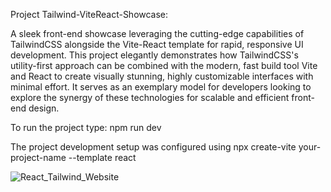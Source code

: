 Project Tailwind-ViteReact-Showcase:

A sleek front-end showcase leveraging the cutting-edge capabilities of TailwindCSS alongside the Vite-React template for rapid, responsive UI development. This project elegantly demonstrates how TailwindCSS's utility-first approach can be combined with the modern, fast build tool Vite and React to create visually stunning, highly customizable interfaces with minimal effort. It serves as an exemplary model for developers looking to explore the synergy of these technologies for scalable and efficient front-end design.

To run the project type: npm run dev

The project development setup was configured using npx create-vite your-project-name --template react

![React_Tailwind_Website](https://github.com/iShallEatCode/React-Tailwind-Website-Project/assets/84070418/58bc7eb3-774c-4a58-9bab-edced98bde03)

